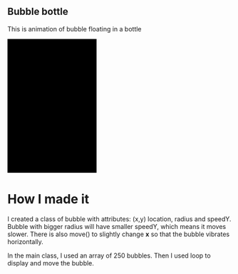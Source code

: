 ## Bubble bottle
This is animation of bubble floating in a bottle

<img src="./bubble-bottle.gif" width=200 height=300>

# How I made it

I created a class of bubble with attributes: (x,y) location, radius and speedY. Bubble with bigger radius will have smaller speedY, which means it moves slower. There is also move() to slightly change **x** so that the bubble vibrates horizontally. 

In the main class, I used an array of 250 bubbles. Then I used loop to display and move the bubble.